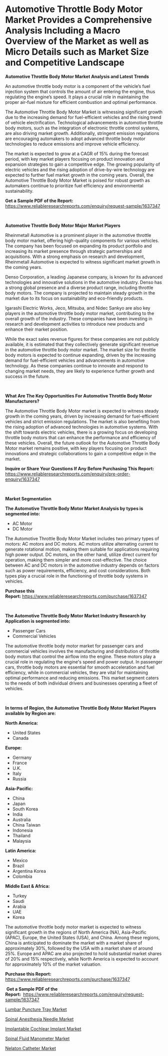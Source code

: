 <p><h1>Automotive Throttle Body Motor Market Provides a Comprehensive Analysis Including a Macro Overview of the Market as well as Micro Details such as Market Size and Competitive Landscape</h1></p><p><strong>Automotive Throttle Body Motor Market Analysis and Latest Trends</strong></p>
<p><p>An automotive throttle body motor is a component of the vehicle’s fuel injection system that controls the amount of air entering the engine, thus regulating the engine’s speed. It plays a crucial role in maintaining the proper air-fuel mixture for efficient combustion and optimal performance.</p><p>The Automotive Throttle Body Motor Market is witnessing significant growth due to the increasing demand for fuel-efficient vehicles and the rising trend of vehicle electrification. Technological advancements in automotive throttle body motors, such as the integration of electronic throttle control systems, are also driving market growth. Additionally, stringent emission regulations are encouraging automakers to adopt advanced throttle body motor technologies to reduce emissions and improve vehicle efficiency.</p><p>The market is expected to grow at a CAGR of 15% during the forecast period, with key market players focusing on product innovation and expansion strategies to gain a competitive edge. The growing popularity of electric vehicles and the rising adoption of drive-by-wire technology are expected to further fuel market growth in the coming years. Overall, the Automotive Throttle Body Motor Market is poised for robust growth as automakers continue to prioritize fuel efficiency and environmental sustainability.</p></p>
<p><strong>Get a Sample PDF of the Report:&nbsp;</strong> <a href="https://www.reliableresearchreports.com/enquiry/request-sample/1637347">https://www.reliableresearchreports.com/enquiry/request-sample/1637347</a></p>
<p>&nbsp;</p>
<p><strong>Automotive Throttle Body Motor Major Market Players</strong></p>
<p><p>Rheinmetall Automotive is a prominent player in the automotive throttle body motor market, offering high-quality components for various vehicles. The company has been focused on expanding its product portfolio and increasing its market presence through strategic partnerships and acquisitions. With a strong emphasis on research and development, Rheinmetall Automotive is expected to witness significant market growth in the coming years.</p><p>Denso Corporation, a leading Japanese company, is known for its advanced technologies and innovative solutions in the automotive industry. Denso has a strong global presence and a diverse product range, including throttle body motors. The company is projected to maintain steady growth in the market due to its focus on sustainability and eco-friendly products.</p><p>Igarashi Electric Works, Jeco, Mitsuba, and Nidec Sankyo are also key players in the automotive throttle body motor market, contributing to the overall growth of the industry. These companies have been investing in research and development activities to introduce new products and enhance their market position.</p><p>While the exact sales revenue figures for these companies are not publicly available, it is estimated that they collectively generate significant revenue in the automotive throttle body motor market. The market size for throttle body motors is expected to continue expanding, driven by the increasing demand for fuel-efficient vehicles and advancements in automotive technology. As these companies continue to innovate and respond to changing market needs, they are likely to experience further growth and success in the future.</p></p>
<p>&nbsp;</p>
<p><strong>What Are The Key Opportunities For Automotive Throttle Body Motor Manufacturers?</strong></p>
<p><p>The Automotive Throttle Body Motor market is expected to witness steady growth in the coming years, driven by increasing demand for fuel-efficient vehicles and strict emission regulations. The market is also benefiting from the rising adoption of advanced technologies in automotive systems. With the shift towards electric vehicles, there is a growing focus on developing throttle body motors that can enhance the performance and efficiency of these vehicles. Overall, the future outlook for the Automotive Throttle Body Motor market remains positive, with key players focusing on product innovations and strategic collaborations to gain a competitive edge in the market.</p></p>
<p><strong>Inquire or Share Your Questions If Any Before Purchasing This Report:</strong> <a href="https://www.reliableresearchreports.com/enquiry/pre-order-enquiry/1637347">https://www.reliableresearchreports.com/enquiry/pre-order-enquiry/1637347</a></p>
<p>&nbsp;</p>
<p><strong>Market Segmentation</strong></p>
<p><strong>The Automotive Throttle Body Motor Market Analysis by types is segmented into:</strong></p>
<p><ul><li>AC Motor</li><li>DC Motor</li></ul></p>
<p><p>The Automotive Throttle Body Motor Market includes two primary types of motors: AC motors and DC motors. AC motors utilize alternating current to generate rotational motion, making them suitable for applications requiring high power output. DC motors, on the other hand, utilize direct current for operation, making them simpler and more cost-effective. The choice between AC and DC motors in the automotive industry depends on factors such as power requirements, efficiency, and cost considerations. Both types play a crucial role in the functioning of throttle body systems in vehicles.</p></p>
<p><strong>Purchase this Report:&nbsp;</strong><a href="https://www.reliableresearchreports.com/purchase/1637347">https://www.reliableresearchreports.com/purchase/1637347</a></p>
<p>&nbsp;</p>
<p><strong>The Automotive Throttle Body Motor Market Industry Research by Application is segmented into:</strong></p>
<p><ul><li>Passenger Cars</li><li>Commercial Vehicles</li></ul></p>
<p><p>The automotive throttle body motor market for passenger cars and commercial vehicles involves the manufacturing and distribution of throttle body motors that control the airflow into the engine. These motors play a crucial role in regulating the engine's speed and power output. In passenger cars, throttle body motors are essential for smooth acceleration and fuel efficiency, while in commercial vehicles, they are vital for maintaining optimal performance and reducing emissions. This market segment caters to the needs of both individual drivers and businesses operating a fleet of vehicles.</p></p>
<p>&nbsp;</p>
<p><strong>In terms of Region, the Automotive Throttle Body Motor Market Players available by Region are:</strong></p>
<p>
    <p> <strong> North America: </strong>
        <ul>
            <li>United States</li>
            <li>Canada</li>
        </ul>
        </p> 
    <p> <strong> Europe: </strong>
        <ul>
            <li>Germany</li>
            <li>France</li>
            <li>U.K.</li>
            <li>Italy</li>
            <li>Russia</li>
        </ul>
        </p> 
    <p> <strong> Asia-Pacific: </strong>
        <ul>
            <li>China</li>
            <li>Japan</li>
            <li>South Korea</li>
            <li>India</li>
            <li>Australia</li>
            <li>China Taiwan</li>
            <li>Indonesia</li>
            <li>Thailand</li>
            <li>Malaysia</li>
        </ul>
        </p> 
    <p> <strong> Latin America: </strong>
        <ul>
            <li>Mexico</li>
            <li>Brazil</li>
            <li>Argentina Korea</li>
            <li>Colombia</li>
        </ul>
        </p> 
    <p> <strong> Middle East & Africa: </strong>
        <ul>
            <li>Turkey</li>
            <li>Saudi</li>
            <li>Arabia</li>
            <li>UAE</li>
            <li>Korea</li>
        </ul>
    </p>
    </p>
<p><p>The automotive throttle body motor market is expected to witness significant growth in the regions of North America (NA), Asia-Pacific (APAC), Europe, the United States (USA), and China. Among these regions, China is anticipated to dominate the market with a market share of approximately 30%, followed by the USA with a market share of around 25%. Europe and APAC are also projected to hold substantial market shares of 20% and 15% respectively, while North America is expected to account for approximately 10% of the market valuation.</p></p>
<p><strong>Purchase this Report: </strong><a href="https://www.reliableresearchreports.com/purchase/1637347">https://www.reliableresearchreports.com/purchase/1637347</a></p>
<p>&nbsp;<strong>Get a Sample PDF of the Report:&nbsp;&nbsp;</strong><a href="https://www.reliableresearchreports.com/enquiry/request-sample/1637347">https://www.reliableresearchreports.com/enquiry/request-sample/1637347</a></p>
<p><strong></strong></p>
<p><p><a href="https://medium.com/@nicolabailey67/lumbar-puncture-tray-market-exploring-market-share-market-trends-and-future-growth-be7781e49599">Lumbar Puncture Tray Market</a></p><p><a href="https://medium.com/@nicolabailey67/spinal-anesthesia-needle-market-size-market-outlook-and-market-forecast-2024-to-2031-c0fdabe423d3">Spinal Anesthesia Needle Market</a></p><p><a href="https://medium.com/@darienhoppe3434/implantable-cochlear-implant-market-insights-into-market-cagr-market-trends-and-growth-6aacfc6ab2a1">Implantable Cochlear Implant Market</a></p><p><a href="https://medium.com/@nicolabailey67/spinal-fluid-manometer-market-exploring-market-share-market-trends-and-future-growth-289f17318829">Spinal Fluid Manometer Market</a></p><p><a href="https://medium.com/@darienhoppe3434/nelaton-catheter-market-share-evolution-and-market-growth-trends-2024-2031-3cc7294aa4d3">Nelaton Catheter Market</a></p></p>
